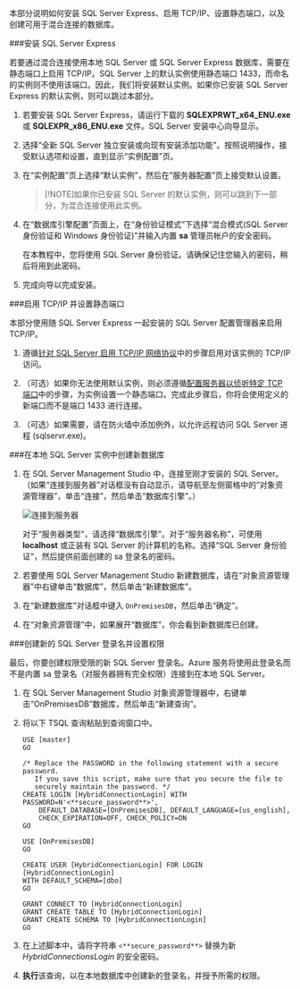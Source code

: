 
本部分说明如何安装 SQL Server Express、启用 TCP/IP、设置静态端口，以及创建可用于混合连接的数据库。

###安装 SQL Server Express

若要通过混合连接使用本地 SQL Server 或 SQL Server Express 数据库，需要在静态端口上启用 TCP/IP。SQL Server 上的默认实例使用静态端口 1433，而命名的实例则不使用该端口。因此，我们将安装默认实例。如果你已安装 SQL Server Express 的默认实例，则可以跳过本部分。

1. 若要安装 SQL Server Express，请运行下载的 **SQLEXPRWT\_x64\_ENU.exe** 或 **SQLEXPR\_x86\_ENU.exe** 文件。SQL Server 安装中心向导显示。
    
2. 选择“全新 SQL Server 独立安装或向现有安装添加功能”。按照说明操作，接受默认选项和设置，直到显示“实例配置”页。
    
3. 在“实例配置”页上选择“默认实例”，然后在“服务器配置”页上接受默认设置。

    >[!NOTE]如果你已安装 SQL Server 的默认实例，则可以跳到下一部分，为混合连接使用此实例。
    
4. 在“数据库引擎配置”页面上，在“身份验证模式”下选择“混合模式(SQL Server 身份验证和 Windows 身份验证)”并输入内置 **sa** 管理员帐户的安全密码。
    
    在本教程中，您将使用 SQL Server 身份验证。请确保记住您输入的密码，稍后将用到此密码。
    
5. 完成向导以完成安装。

###启用 TCP/IP 并设置静态端口

本部分使用随 SQL Server Express 一起安装的 SQL Server 配置管理器来启用 TCP/IP。

1. 遵循[针对 SQL Server 启用 TCP/IP 网络协议](http://technet.microsoft.com/zh-cn/library/hh231672%28v=sql.110%29.aspx)中的步骤启用对该实例的 TCP/IP 访问。

2. （可选）如果你无法使用默认实例，则必须遵循[配置服务器以侦听特定 TCP 端口](https://msdn.microsoft.com/zh-cn/library/ms177440.aspx)中的步骤，为实例设置一个静态端口。完成此步骤后，你将会使用定义的新端口而不是端口 1433 进行连接。

3. （可选）如果需要，请在防火墙中添加例外，以允许远程访问 SQL Server 进程 (sqlservr.exe)。

###在本地 SQL Server 实例中创建新数据库

1. 在 SQL Server Management Studio 中，连接至刚才安装的 SQL Server。（如果“连接到服务器”对话框没有自动显示，请导航至左侧窗格中的“对象资源管理器”，单击“连接”，然后单击“数据库引擎”。） 	

    ![连接到服务器](./media/hybrid-connections-create-on-premises-database/A04SSMSConnectToServer.png)
    
    对于“服务器类型”，请选择“数据库引擎”。对于“服务器名称”，可使用 **localhost** 或正装有 SQL Server 的计算机的名称。选择“SQL Server 身份验证”，然后提供前面创建的 sa 登录名的密码。
    
2. 若要使用 SQL Server Management Studio 新建数据库，请在“对象资源管理器”中右键单击“数据库”，然后单击“新建数据库”。
    
3. 在“新建数据库”对话框中键入 `OnPremisesDB`，然后单击“确定”。
    
4. 在“对象资源管理”中，如果展开“数据库”，你会看到新数据库已创建。

###创建新的 SQL Server 登录名并设置权限

最后，你要创建权限受限的新 SQL Server 登录名。Azure 服务将使用此登录名而不是内置 sa 登录名（对服务器拥有完全权限）连接到在本地 SQL Server。

1. 在 SQL Server Management Studio 对象资源管理器中，右键单击“OnPremisesDB”数据库，然后单击“新建查询”。

2.  将以下 TSQL 查询粘贴到查询窗口中。

        USE [master]
        GO
        
        /* Replace the PASSWORD in the following statement with a secure password. 
           If you save this script, make sure that you secure the file to 
           securely maintain the password. */ 
        CREATE LOGIN [HybridConnectionLogin] WITH PASSWORD=N'<**secure_password**>', 
            DEFAULT_DATABASE=[OnPremisesDB], DEFAULT_LANGUAGE=[us_english], 
            CHECK_EXPIRATION=OFF, CHECK_POLICY=ON
        GO
    
        USE [OnPremisesDB]
        GO
    
        CREATE USER [HybridConnectionLogin] FOR LOGIN [HybridConnectionLogin] 
        WITH DEFAULT_SCHEMA=[dbo]
        GO

        GRANT CONNECT TO [HybridConnectionLogin]
        GRANT CREATE TABLE TO [HybridConnectionLogin]
        GRANT CREATE SCHEMA TO [HybridConnectionLogin]
        GO  
   
3. 在上述脚本中，请将字符串 `<**secure_password**>` 替换为新 *HybridConnectionsLogin* 的安全密码。

4. **执行**该查询，以在本地数据库中创建新的登录名，并授予所需的权限。

<!---HONumber=71-->